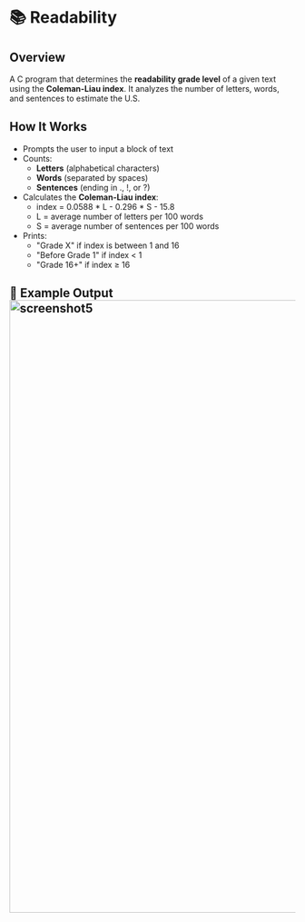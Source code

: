 # 📚 Readability

## Overview
A C program that determines the **readability grade level** of a given text using the **Coleman-Liau index**. It analyzes the number of letters, words, and sentences to estimate the U.S. 

## How It Works

- Prompts the user to input a block of text
- Counts:
  - **Letters** (alphabetical characters)
  - **Words** (separated by spaces)
  - **Sentences** (ending in ., !, or ?)
- Calculates the **Coleman-Liau index**:
  - index = 0.0588 * L - 0.296 * S - 15.8
  - L = average number of letters per 100 words
  - S = average number of sentences per 100 words
- Prints:
  - "Grade X" if index is between 1 and 16
  - "Before Grade 1" if index < 1
  - "Grade 16+" if index ≥ 16

## 📸 Example Output <img width="1079" alt="screenshot5" src="https://github.com/user-attachments/assets/e7a6b7d2-669a-480e-ae03-ffdcee6a2e63" />
